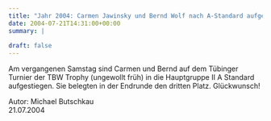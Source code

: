 ```yaml
---
title: "Jahr 2004: Carmen Jawinsky und Bernd Wolf nach A-Standard aufgestiegen!"
date: 2004-07-21T14:31:00+00:00
summary: |
    
draft: false
---
```


Am vergangenen Samstag sind Carmen und Bernd auf dem Tübinger Turnier der TBW Trophy (ungewollt früh) in die Hauptgruppe II A Standard aufgestiegen. Sie belegten in der Endrunde den dritten Platz. Glückwunsch!

Autor: Michael Butschkau  
 21.07.2004


